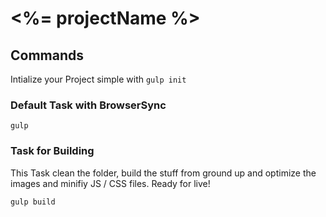 # <%= projectName %>

## Commands
Intialize your Project simple with `gulp init`


### Default Task with BrowserSync

```
gulp
```

### Task for Building
This Task clean the folder, build the stuff from ground up and optimize the images and minifiy JS / CSS files. Ready for live!

```
gulp build
```
